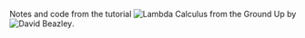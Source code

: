 Notes and code from the tutorial
![Lambda Calculus from the Ground Up](https://www.youtube.com/watch?v=pkCLMl0e_0k) by ![David Beazley](http://www.dabeaz.com/).
